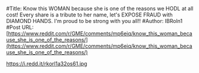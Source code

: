 #Title: Know this WOMAN because she is one of the reasons we HODL at all cost! Every share is a tribute to her name, let's EXPOSE FRAUD with DIAMOND HANDS. I'm proud to be strong with you all!!
#Author: IBRoln1
#Post URL: [https://www.reddit.com/r/GME/comments/mp6eiq/know_this_woman_because_she_is_one_of_the_reasons/](https://www.reddit.com/r/GME/comments/mp6eiq/know_this_woman_because_she_is_one_of_the_reasons/)


https://i.redd.it/rkorl1a32os61.jpg